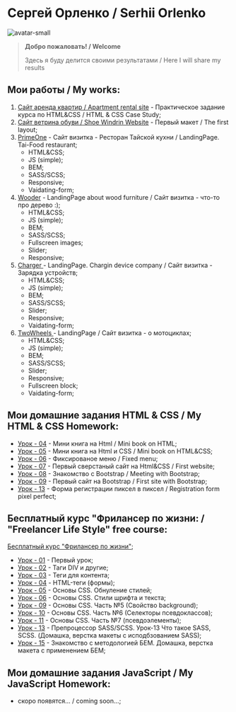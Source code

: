 # Сергей Орленко / Serhii Orlenko
![avatar-small](https://user-images.githubusercontent.com/57153786/86810656-6f5c8200-c07d-11ea-9839-c9671a1a0fbf.jpg)
> **Добро пожаловать! / Welcome**
>
> Здесь я буду делится своими результатами / Here I will share my results

## Мои работы / My works: 
1. [Сайт аренда квартир / Apartment rental site](https://grifano.github.io/my_works/flats_rents/) - Практическое задание курса по HTML&CSS / HTML & CSS Case Study;
2. [Сайт ветрина обуви / Shoe Windrin Website](https://grifano.github.io/my_works/be_original/) - Первый макет / The first layout;
3. [PrimeOne](https://grifano.github.io/PrimeOne/) - Сайт визитка - Ресторан Тайской кухни / LandingPage. Tai-Food restaurant;
    - HTML&CSS;
    - JS (simple);
    - BEM;
    - SASS/SCSS;
    - Responsive;
    - Vaidating-form;
4. [Wooder](https://grifano.github.io/wooder/) - LandingPage about wood furniture / Сайт визитка - что-то про дерево :);
    - HTML&CSS;
    - JS (simple);
    - BEM;
    - SASS/SCSS;
    - Fullscreen images;
    - Slider;
    - Responsive;
5. [Charger ](https://grifano.github.io/charger/) - LandingPage. Chargin device company / Сайт визитка - Зарядка устройств;
    - HTML&CSS;
    - JS (simple);
    - BEM;
    - SASS/SCSS;
    - Slider;
    - Responsive;
    - Vaidating-form;
5. [TwoWheels ](https://grifano.github.io/TwoWheels/) - LandingPage / Сайт визитка - о мотоциклах;
    - HTML&CSS;
    - JS (simple);
    - BEM;
    - SASS/SCSS;
    - Slider;
    - Responsive;
    - Fullscreen block;
    - Vaidating-form;

## Мои домашние задания HTML & CSS / My HTML & CSS Homework:
- [Урок - 04](https://grifano.github.io/my_homeworks/glo_academy/L04/) - Мини книга на Html / Mini book on HTML;
- [Урок - 05](https://grifano.github.io/my_homeworks/glo_academy/L05/) - Мини книга на Html и CSS / Mini book on HTML&CSS;
- [Урок - 06](https://grifano.github.io/my_homeworks/glo_academy/L06/) - Фиксированое меню / Fixed menu;
- [Урок - 07](https://grifano.github.io/my_homeworks/glo_academy/L07/) - Первый сверстаный сайт на Html&CSS / First website;
- [Урок - 08](https://grifano.github.io/my_homeworks/glo_academy/L08/) - Знакомство с Bootstrap / Meeting with Bootstrap;
- [Урок - 09](https://grifano.github.io/my_homeworks/glo_academy/L09/) - Первый сайт на Bootstrap / First site with Bootstrap;
- [Урок - 13](https://grifano.github.io/my_homeworks/glo_academy/L13/) - Форма регистрации пиксел в пиксел / Registration form pixel perfect;

## Бесплатный курс "Фрилансер по жизни: / "Freelancer Life Style" free course:
[Бесплатный курс "Фрилансер по жизни"](https://www.youtube.com/watch?v=z3GS5oYGq5U&list=PLM6XATa8CAG4F9nAIYNS5oAiPotxwLFIr);
- [Урок - 01](https://grifano.github.io/my_homeworks/fls/01_my_first_project/my_first_project/) - Первый урок;
- [Урок - 02](https://grifano.github.io/my_homeworks/fls/02_html_tags_1/html_tags_1/) - Таги DIV и другие;
- [Урок - 03](https://grifano.github.io/my_homeworks/fls/03_html_tags_2/html_tags_2/) - Теги для контента;
- [Урок - 04](https://grifano.github.io/my_homeworks/fls/04_html_tags_3/html_tags_3/) - HTML-теги (формы);
- [Урок - 05](https://grifano.github.io/my_homeworks/fls/05_css_1/css_1/) - Основы CSS. Обнуление стилей;
- [Урок - 06](https://grifano.github.io/my_homeworks/fls/06_css_2/css_2/) - Основы CSS. Стили шрифта и текста;
- [Урок - 09](https://grifano.github.io/my_homeworks/fls/09_css_5/css_5/homework.html) - Основы CSS. Часть №5 (Свойство background);
- [Урок - 10](https://grifano.github.io/my_homeworks/fls/10_css_6/css_6/homework.html) - Основы CSS. Часть №6 (Селекторы псевдоклассов);
- [Урок - 11](https://grifano.github.io/my_homeworks/fls/11_css_7/css_7/homework.html) - Основы CSS. Часть №7 (псевдоэлементы);
- [Урок - 13](https://grifano.github.io/my_homeworks/fls/13_hellosass/hellosass/homework.html) - Препроцессор SASS/SCSS. Урок-13 Что такое SASS, SCSS. (Домашка, верстка макеты с исподбзованием SASS);
- [Урок - 15](https://grifano.github.io/my_homeworks/fls/15_bem/bem/homework.html) - Знакомство с методологией БЕМ. Домашка, верстка макета с применением БЕМ;

## Мои домашние задания JavaScript / My JavaScript Homework:
- скоро появятся... / coming soon...;

